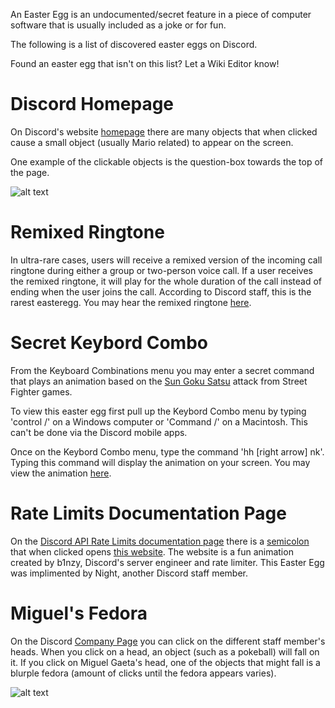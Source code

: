 <!-- TITLE: Discord Easter Eggs -->
<!-- SUBTITLE: List of discovered Discord Easter Eggs -->

An Easter Egg is an undocumented/secret feature in a piece of computer software that is usually included as a joke or for fun.

The following is a list of discovered easter eggs on Discord. 

Found an easter egg that isn't on this list? Let a Wiki Editor know! 
# Discord Homepage
On Discord's website [homepage](https://discordapp.com) there are many objects that when clicked cause a small object (usually Mario related) to appear on the screen.

One example of the clickable objects is the question-box towards the top of the page.

![alt text](http://i.imgur.com/IUopgCy.png)
# Remixed Ringtone
In ultra-rare cases, users will receive a remixed version of the incoming call ringtone during either a group or two-person voice call. If a user receives the remixed ringtone, it will play for the whole duration of the call instead of ending when the user joins the call. According to Discord staff, this is the rarest easteregg. You may hear the remixed ringtone [here](https://canary.discordapp.com/assets/b9411af07f154a6fef543e7e442e4da9.mp3).
# Secret Keybord Combo
From the Keyboard Combinations menu you may enter a secret command that plays an animation based on the [Sun Goku Satsu](
http://streetfighter.wikia.com/wiki/Shun_Goku_Satsu) attack from Street Fighter games.

To view this easter egg first pull up the Keybord Combo menu by typing 'control /' on a Windows computer or 'Command /' on a Macintosh. This can't be done via the Discord mobile apps. 

Once on the Keybord Combo menu, type the command 'hh [right arrow] nk'. Typing this command will display the animation on your screen. You may view the animation [here](http://i.imgur.com/yV4M1jh.gif).

# Rate Limits Documentation Page
On the [Discord API Rate Limits documentation page](https://discordapp.com/developers/docs/topics/rate-limits) there is a [semicolon](http://i.imgur.com/BkLamTK.png) that when clicked opens [this website](http://takeb1nzyto.space). The website is a fun animation created by b1nzy, Discord's server engineer and rate limiter. This Easter Egg was implimented by Night, another Discord staff member.

# Miguel's Fedora
On the Discord [Company Page](https://discordapp.com/company) you can click on the different staff member's heads. When you click on a head, an object (such as a pokeball) will fall on it. If you click on Miguel Gaeta's head, one of the objects that might fall is a blurple fedora (amount of clicks until the fedora appears varies). 

![alt text](http://i.imgur.com/K0Yxzvm.png)